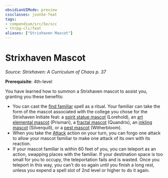 ```yaml
---
obsidianUIMode: preview
cssclasses: json5e-feat
tags:
- compendium/src/5e/scc
- ttrpg-cli/feat
aliases: ["Strixhaven Mascot"]
---
```

# Strixhaven Mascot
*Source: Strixhaven: A Curriculum of Chaos p. 37*  

**Prerequisite**: 4th-level

You have learned how to summon a Strixhaven mascot to assist you, granting you these benefits:

- You can cast the [find familiar](/3-Mechanics/CLI/spells/find-familiar.md) spell as a ritual. Your familiar can take the form of the mascot associated with the college you chose for the Strixhaven Initiate feat: a [spirit statue mascot](/3-Mechanics/CLI/bestiary/construct/spirit-statue-mascot-scc.md) (Lorehold), an [art elemental mascot](/3-Mechanics/CLI/bestiary/elemental/art-elemental-mascot-scc.md) (Prismari), a [fractal mascot](/3-Mechanics/CLI/bestiary/construct/fractal-mascot-scc.md) (Quandrix), an [inkling mascot](/3-Mechanics/CLI/bestiary/ooze/inkling-mascot-scc.md) (Silverquill), or a [pest mascot](/3-Mechanics/CLI/bestiary/monstrosity/pest-mascot-scc.md) (Witherbloom).  
- When you take the [Attack](/3-Mechanics/CLI/rules/actions.md#Attack) action on your turn, you can forgo one attack to allow your mascot familiar to make one attack of its own with its reaction.  
- If your mascot familiar is within 60 feet of you, you can teleport as an action, swapping places with the familiar. If your destination space is too small for you to occupy, the teleportation fails and is wasted. Once you teleport in this way, you can't do so again until you finish a long rest, unless you expend a spell slot of 2nd level or higher to do it again.